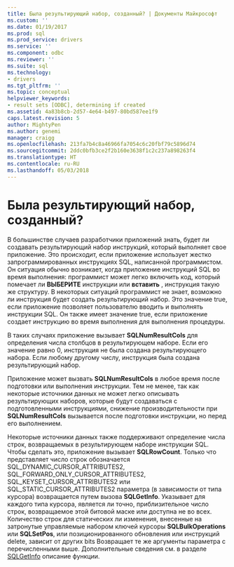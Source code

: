 ```yaml
---
title: Была результирующий набор, созданный? | Документы Майкрософт
ms.custom: ''
ms.date: 01/19/2017
ms.prod: sql
ms.prod_service: drivers
ms.service: ''
ms.component: odbc
ms.reviewer: ''
ms.suite: sql
ms.technology:
- drivers
ms.tgt_pltfrm: ''
ms.topic: conceptual
helpviewer_keywords:
- result sets [ODBC], determining if created
ms.assetid: 4a83b8cb-2d57-4e64-b497-80bd587ee1f9
caps.latest.revision: 5
author: MightyPen
ms.author: genemi
manager: craigg
ms.openlocfilehash: 213fa7b4c8a46966fa7054c6c20fbf79c5896d74
ms.sourcegitcommit: 2ddc0bfb3ce2f2b160e3638f1c2c237a898263f4
ms.translationtype: HT
ms.contentlocale: ru-RU
ms.lasthandoff: 05/03/2018
---
```

# <a name="was-a-result-set-created"></a>Была результирующий набор, созданный?
В большинстве случаев разработчики приложений знать, будет ли создавать результирующий набор инструкций, который выполняет свое приложение. Это происходит, если приложение использует жестко запрограммированных инструкциях SQL, написанной программистом. Он ситуация обычно возникает, когда приложение инструкций SQL во время выполнения: программист может легко включить код, который помечает ли **ВЫБЕРИТЕ** инструкции или **вставить** , инструкция такую же структуру. В некоторых ситуаций программист не знает, возможно ли инструкция будет создать результирующий набор. Это значение true, если приложение позволяет пользователю вводить и выполнять инструкции SQL. Он также имеет значение true, если приложение создает инструкцию во время выполнения для выполнения процедуры.  
  
 В таких случаях приложение вызывает **SQLNumResultCols** для определения числа столбцов в результирующем наборе. Если его значение равно 0, инструкция не была создана результирующего набора. Если любому другому числу, инструкция была создана результирующий набор.  
  
 Приложение может вызвать **SQLNumResultCols** в любое время после подготовки или выполнения инструкции. Тем не менее, так как некоторые источники данных не может легко описывать результирующих наборов, которые будут создаваться с подготовленными инструкциями, снижение производительности при **SQLNumResultCols** вызывается после подготовки инструкции, но перед его выполнением.  
  
 Некоторые источники данных также поддерживают определение числа строк, возвращаемых в результирующем наборе инструкции SQL. Чтобы сделать это, приложение вызывает **SQLRowCount**. Только что представляет число строк обозначается SQL_DYNAMIC_CURSOR_ATTRIBUTES2, SQL_FORWARD_ONLY_CURSOR_ATTRIBUTES2, SQL_KEYSET_CURSOR_ATTRIBUTES2 или SQL_STATIC_CURSOR_ATTRIBUTES2 параметра (в зависимости от типа курсора) возвращается путем вызова **SQLGetInfo**. Указывает для каждого типа курсора, является ли точно, приблизительное число строк, возвращаемое этой битовой маске или доступна не во всех. Количество строк для статических ли изменения, внесенные на затронутые управляемые набором ключей курсоры **SQLBulkOperations** или **SQLSetPos**, или позиционированного обновления или инструкций delete, зависит от других bits Возвращает те же аргументы параметра с перечисленными выше. Дополнительные сведения см. в разделе [SQLGetInfo](../../../odbc/reference/syntax/sqlgetinfo-function.md) описание функции.
